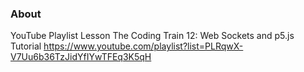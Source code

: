 
### About

YouTube Playlist Lesson
The Coding Train
12: Web Sockets and p5.js Tutorial
https://www.youtube.com/playlist?list=PLRqwX-V7Uu6b36TzJidYfIYwTFEq3K5qH
